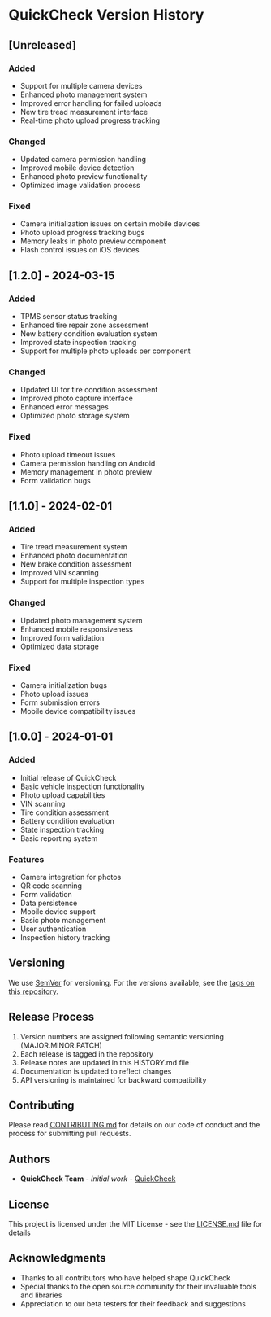 # QuickCheck Version History

## [Unreleased]

### Added
- Support for multiple camera devices
- Enhanced photo management system
- Improved error handling for failed uploads
- New tire tread measurement interface
- Real-time photo upload progress tracking

### Changed
- Updated camera permission handling
- Improved mobile device detection
- Enhanced photo preview functionality
- Optimized image validation process

### Fixed
- Camera initialization issues on certain mobile devices
- Photo upload progress tracking bugs
- Memory leaks in photo preview component
- Flash control issues on iOS devices

## [1.2.0] - 2024-03-15

### Added
- TPMS sensor status tracking
- Enhanced tire repair zone assessment
- New battery condition evaluation system
- Improved state inspection tracking
- Support for multiple photo uploads per component

### Changed
- Updated UI for tire condition assessment
- Improved photo capture interface
- Enhanced error messages
- Optimized photo storage system

### Fixed
- Photo upload timeout issues
- Camera permission handling on Android
- Memory management in photo preview
- Form validation bugs

## [1.1.0] - 2024-02-01

### Added
- Tire tread measurement system
- Enhanced photo documentation
- New brake condition assessment
- Improved VIN scanning
- Support for multiple inspection types

### Changed
- Updated photo management system
- Enhanced mobile responsiveness
- Improved form validation
- Optimized data storage

### Fixed
- Camera initialization bugs
- Photo upload issues
- Form submission errors
- Mobile device compatibility issues

## [1.0.0] - 2024-01-01

### Added
- Initial release of QuickCheck
- Basic vehicle inspection functionality
- Photo upload capabilities
- VIN scanning
- Tire condition assessment
- Battery condition evaluation
- State inspection tracking
- Basic reporting system

### Features
- Camera integration for photos
- QR code scanning
- Form validation
- Data persistence
- Mobile device support
- Basic photo management
- User authentication
- Inspection history tracking

## Versioning

We use [SemVer](http://semver.org/) for versioning. For the versions available, see the [tags on this repository](https://github.com/yourusername/quickcheck/tags).

## Release Process

1. Version numbers are assigned following semantic versioning (MAJOR.MINOR.PATCH)
2. Each release is tagged in the repository
3. Release notes are updated in this HISTORY.md file
4. Documentation is updated to reflect changes
5. API versioning is maintained for backward compatibility

## Contributing

Please read [CONTRIBUTING.md](CONTRIBUTING.md) for details on our code of conduct and the process for submitting pull requests.

## Authors

* **QuickCheck Team** - *Initial work* - [QuickCheck](https://github.com/quickcheck)

## License

This project is licensed under the MIT License - see the [LICENSE.md](LICENSE.md) file for details

## Acknowledgments

* Thanks to all contributors who have helped shape QuickCheck
* Special thanks to the open source community for their invaluable tools and libraries
* Appreciation to our beta testers for their feedback and suggestions 